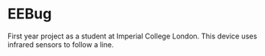 # EEBug
First year project as a student at Imperial College London. This device uses infrared sensors to follow a line.
